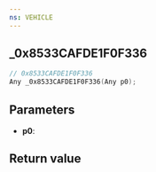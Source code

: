 ```yaml
---
ns: VEHICLE
---
```

## _0x8533CAFDE1F0F336

```c
// 0x8533CAFDE1F0F336
Any _0x8533CAFDE1F0F336(Any p0);
```


## Parameters
* **p0**: 

## Return value
